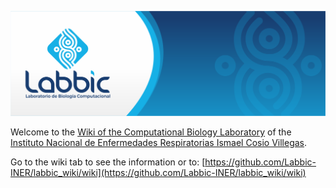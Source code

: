 ![labbic banner](https://github.com/Labbic-INER/labbic_wiki/blob/main/images/Banner%20twitter.png)

Welcome to the [Wiki of the Computational Biology Laboratory](https://github.com/Labbic-INER/labbic_wiki/wiki) of the [Instituto Nacional de Enfermedades Respiratorias Ismael Cosio Villegas](https://www.gob.mx/salud/iner).

Go to the wiki tab to see the information or to: [https://github.com/Labbic-INER/labbic_wiki/wiki](https://github.com/Labbic-INER/labbic_wiki/wiki)
